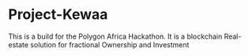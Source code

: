 # Project-Kewaa
This is a build for the Polygon Africa Hackathon. It is a blockchain Real-estate solution for fractional Ownership and Investment 
